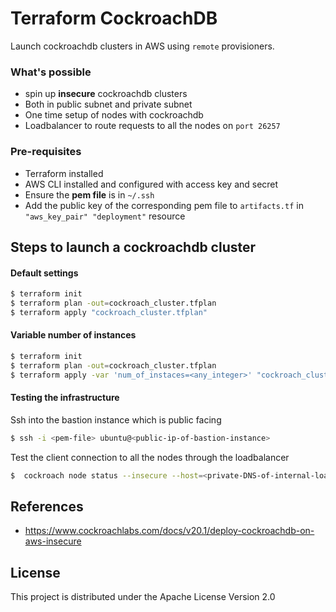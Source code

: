 # Terraform CockroachDB

Launch cockroachdb clusters in AWS using `remote` provisioners.

### What's possible

  - spin up **insecure** cockroachdb clusters
  - Both in public subnet and private subnet
  - One time setup of nodes with cockroachdb
  - Loadbalancer to route requests to all the nodes on `port 26257`

### Pre-requisites

  - Terraform installed
  - AWS CLI installed and configured with access key and secret
  - Ensure the **pem file** is in `~/.ssh`
  - Add the public key of the corresponding pem file to `artifacts.tf` in `"aws_key_pair" "deployment"` resource

## Steps to launch a cockroachdb cluster

#### Default settings
```sh
$ terraform init
$ terraform plan -out=cockroach_cluster.tfplan
$ terraform apply "cockroach_cluster.tfplan"
```

#### Variable number of instances
```sh
$ terraform init
$ terraform plan -out=cockroach_cluster.tfplan
$ terraform apply -var 'num_of_instaces=<any_integer>' "cockroach_cluster.tfplan"
```

#### Testing the infrastructure

Ssh into the bastion instance which is public facing
```sh
$ ssh -i <pem-file> ubuntu@<public-ip-of-bastion-instance>
```

Test the client connection to all the nodes through the loadbalancer
```sh
$  cockroach node status --insecure --host=<private-DNS-of-internal-loadbalancer>
```
## References
- https://www.cockroachlabs.com/docs/v20.1/deploy-cockroachdb-on-aws-insecure

## License
This project is distributed under the Apache License Version 2.0